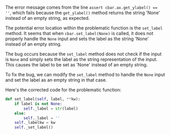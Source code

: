 The error message comes from the line `assert cbar.ax.get_ylabel() == ''`, which fails because the `get_ylabel()` method returns the string 'None' instead of an empty string, as expected.

The potential error location within the problematic function is the `set_label` method. It seems that when `cbar.set_label(None)` is called, it does not properly handle the `None` input and sets the label as the string 'None' instead of an empty string.

The bug occurs because the `set_label` method does not check if the input is `None` and simply sets the label as the string representation of the input. This causes the label to be set as 'None' instead of an empty string.

To fix the bug, we can modify the `set_label` method to handle the `None` input and set the label as an empty string in that case.

Here's the corrected code for the problematic function:

```python
def set_label(self, label, **kw):
    if label is not None:
        self._label = str(label)
    else:
        self._label = ''
    self._labelkw = kw
    self._set_label()
```